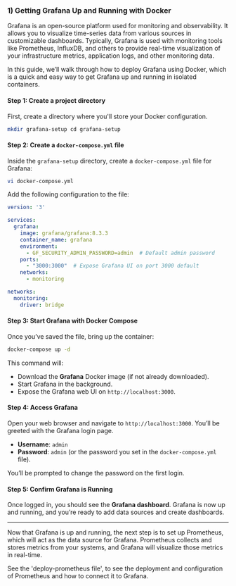 
### 1) **Getting Grafana Up and Running with Docker**

Grafana is an open-source platform used for monitoring and observability. It allows you to visualize time-series data from various sources in customizable dashboards. Typically, Grafana is used with monitoring tools like Prometheus, InfluxDB, and others to provide real-time visualization of your infrastructure metrics, application logs, and other monitoring data.

In this guide, we’ll walk through how to deploy Grafana using Docker, which is a quick and easy way to get Grafana up and running in isolated containers.

#### **Step 1: Create a project directory**

First, create a directory where you'll store your Docker configuration.
```bash
mkdir grafana-setup cd grafana-setup
```

#### **Step 2: Create a `docker-compose.yml` file**

Inside the `grafana-setup` directory, create a `docker-compose.yml` file for Grafana:
```bash
vi docker-compose.yml
```

Add the following configuration to the file:
```yaml
version: '3'

services:
  grafana:
    image: grafana/grafana:8.3.3
    container_name: grafana
    environment:
      - GF_SECURITY_ADMIN_PASSWORD=admin  # Default admin password
    ports:
      - "3000:3000"  # Expose Grafana UI on port 3000 default
    networks:
      - monitoring

networks:
  monitoring:
    driver: bridge
```

#### **Step 3: Start Grafana with Docker Compose**

Once you’ve saved the file, bring up the container:
```bash
docker-compose up -d
```

This command will:

- Download the **Grafana** Docker image (if not already downloaded).
- Start Grafana in the background.
- Expose the Grafana web UI on `http://localhost:3000`.

#### **Step 4: Access Grafana**

Open your web browser and navigate to `http://localhost:3000`. You’ll be greeted with the Grafana login page.

- **Username**: `admin`
- **Password**: `admin` (or the password you set in the `docker-compose.yml` file).

You’ll be prompted to change the password on the first login.

#### **Step 5: Confirm Grafana is Running**

Once logged in, you should see the **Grafana dashboard**. Grafana is now up and running, and you’re ready to add data sources and create dashboards.

---

Now that Grafana is up and running, the next step is to set up Prometheus, which will act as the data source for Grafana. Prometheus collects and stores metrics from your systems, and Grafana will visualize those metrics in real-time.

See the 'deploy-prometheus file', to see the deployment and configuration of Prometheus and how to connect it to Grafana.
